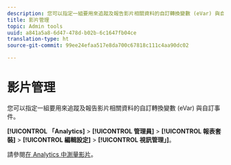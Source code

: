 ```yaml
---
description: 您可以指定一組要用來追蹤及報告影片相關資料的自訂轉換變數 (eVar) 與自訂事件。
title: 影片管理
topic: Admin tools
uuid: a841a5a8-6d47-478d-b02b-6c1647fb04ce
translation-type: ht
source-git-commit: 99ee24efaa517e8da700c67818c111c4aa90dc02

---
```



# 影片管理

您可以指定一組要用來追蹤及報告影片相關資料的自訂轉換變數 (eVar) 與自訂事件。

**[!UICONTROL 「Analytics]** > **[!UICONTROL 管理員]** > **[!UICONTROL 報表套裝]** > **[!UICONTROL 編輯設定]** > **[!UICONTROL 視訊管理」]**。

請參閱[在 Analytics 中測量影片](https://marketing.adobe.com/resources/help/zh_TW/sc/appmeasurement/video/index.html)。
